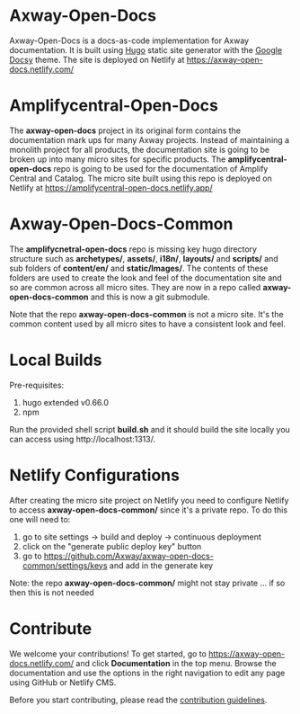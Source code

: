 # Axway-Open-Docs

Axway-Open-Docs is a docs-as-code implementation for Axway documentation. It is built using [Hugo](https://gohugo.io/) static site generator with the [Google Docsy](https://github.com/google/docsy) theme. The site is deployed on Netlify at <https://axway-open-docs.netlify.com/>

# Amplifycentral-Open-Docs

The **axway-open-docs** project in its original form contains the documentation mark ups for many Axway projects. Instead of maintaining a monolith project for all products, the documentation site is going to be broken up into many micro sites for specific products. The **amplifycentral-open-docs** repo is going to be used for the documentation of Amplify Central and Catalog. The micro site built using this repo is deployed on Netlify at <https://amplifycentral-open-docs.netlify.app/>

# Axway-Open-Docs-Common

The **amplifycnetral-open-docs** repo is missing key hugo directory structure such as **archetypes/**, **assets/**, **i18n/**, **layouts/** and **scripts/** and sub folders of **content/en/** and **static/Images/**. The contents of these folders are used to create the look and feel of the documentation site and so are common across all micro sites. They are now in a repo called **axway-open-docs-common** and this is now a git submodule.

Note that the repo **axway-open-docs-common** is not a micro site. It's the common content used by all micro sites to have a consistent look and feel.

# Local Builds

Pre-requisites:
1. hugo extended v0.66.0
1. npm

Run the provided shell script **build.sh** and it should build the site locally you can access using http://localhost:1313/.


# Netlify Configurations

After creating the micro site project on Netlify you need to configure Netlify to access **axway-open-docs-common/** since it's a private repo. To do this one will need to:
1. go to site settings -> build and deploy -> continuous deployment
1. click on the "generate public deploy key" button
1. go to https://github.com/Axway/axway-open-docs-common/settings/keys and add in the generate key

Note: the repo **axway-open-docs-common/** might not stay private ... if so then this is not needed

# Contribute

We welcome your contributions! To get started, go to <https://axway-open-docs.netlify.com/> and click **Documentation** in the top menu. Browse the documentation and use the options in the right navigation to edit any page using GitHub or Netlify CMS.

Before you start contributing, please read the [contribution guidelines](https://axway-open-docs.netlify.com/docs/contribution_guidelines/).
